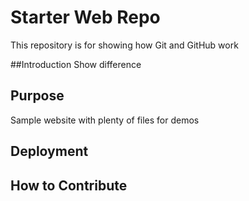 # Starter Web Repo

This repository is for showing how Git and GitHub work

##Introduction
 Show difference
 
## Purpose

Sample website with plenty of files for demos

## Deployment

## How to Contribute